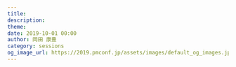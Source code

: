 ```yaml
---
title: 
description: 
theme: 
date: 2019-10-01 00:00
author: 岡田 康豊
category: sessions
og_image_url: https://2019.pmconf.jp/assets/images/default_og_images.jpg
---
```


